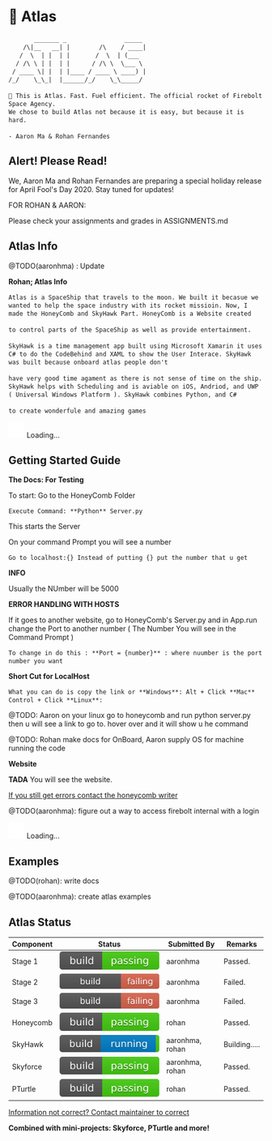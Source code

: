 # 🚀 Atlas
```
       _______ _                _____ 
    /\|__   __| |        /\    / ____|
   /  \  | |  | |       /  \  | (___  
  / /\ \ | |  | |      / /\ \  \___ \ 
 / ____ \| |  | |____ / ____ \ ____) |
/_/    \_\_|  |______/_/    \_\_____/ 

🚀 This is Atlas. Fast. Fuel efficient. The official rocket of Firebolt Space Agency.
We chose to build Atlas not because it is easy, but because it is hard.

- Aaron Ma & Rohan Fernandes
```

## Alert! Please Read!
We, Aaron Ma and Rohan Fernandes are preparing a special holiday release for April Fool's Day 2020. Stay tuned for updates!

FOR ROHAN & AARON:

Please check your assignments and grades in ASSIGNMENTS.md

## Atlas Info
@TODO(aaronhma) : Update


**Rohan; Atlas Info**
```
Atlas is a SpaceShip that travels to the moon. We built it becasue we wanted to help the space industry with its rocket missioin. Now, I made the HoneyComb and SkyHawk Part. HoneyComb is a Website created

to control parts of the SpaceShip as well as provide entertainment.

SkyHawk is a time management app built using Microsoft Xamarin it uses C# to do the CodeBehind and XAML to show the User Interace. SkyHawk was built because onboard atlas people don't

have very good time agament as there is not sense of time on the ship. SkyHawk helps with Scheduling and is aviable on iOS, Andriod, and UWP ( Universal Windows Platform ). SkyHawk combines Python, and C# 

to create wonderfule and amazing games 
```

![Loading...](./svg/loader/material.svg) Loading...

## Getting Started Guide

**The Docs: For Testing**

To start: Go to the HoneyComb Folder 
```
Execute Command: **Python** Server.py 
```
This starts the Server

On your command Prompt you will see a number
```
Go to localhost:{} Instead of putting {} put the number that u get
```
**INFO**

Usually the NUmber will be 5000

**ERROR HANDLING WITH HOSTS**

If it goes to another website, go to HoneyComb's Server.py and in App.run change the Port to another number ( The Number You will see in the Command Prompt ) 
```
To change in do this : **Port = {number}** : where nuumber is the port number you want
```
**Short Cut for LocalHost**
```
What you can do is copy the link or **Windows**: Alt + Click **Mac** Control + Click **Linux**:
```
@TODO: Aaron on your linux go to honeycomb and run python server.py then u will see a link to go to. hover over and it will show u he command

@TODO: Rohan make docs for OnBoard, Aaron supply OS for machine running the code

**Website**


**TADA** You will see the website.

[If you still get errors contact the honeycomb writer](mailto:rohanf6219@gmail.com)

@TODO(aaronhma): figure out a way to access firebolt internal with a login

![Loading...](./svg/loader/material.svg) Loading...

## Examples
@TODO(rohan): write docs

@TODO(aaronhma): create atlas examples

## Atlas Status
| Component    | Status           | Submitted By  |  Remarks  |
| ------------ |   -------------  | -----         | ----      |
| Stage 1      | ![Build Passing](./svg/build/passing.svg) | aaronhma | Passed.     |
| Stage 2      | ![Build Failing](./svg/build/failing.svg) | aaronhma | Failed.     |
| Stage 3      | ![Build Failing](./svg/build/failing.svg) | aaronhma | Failed.     |
| Honeycomb    | ![Build Passing](./svg/build/passing.svg) | rohan    | Passed.     |
| SkyHawk      | ![Build Failing](./svg/build/running.svg) | aaronhma, rohan | Building.....     |
| Skyforce     | ![Build Passing](./svg/build/passing.svg) | aaronhma, rohan | Passed.     |
| PTurtle      | ![Build Passing](./svg/build/passing.svg) | rohan    | Passed.     |

[Information not correct? Contact maintainer to correct](mailto:hi@aaronhma.com)

**Combined with mini-projects: Skyforce, PTurtle and more!**